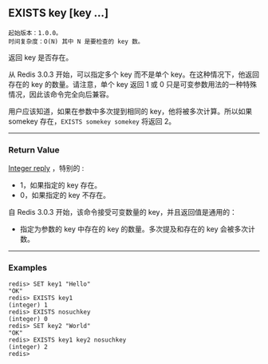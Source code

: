 ## EXISTS key [key ...]

    起始版本：1.0.0。
    时间复杂度：O(N) 其中 N 是要检查的 key 数。

返回 key 是否存在。

从 Redis 3.0.3 开始，可以指定多个 key 而不是单个 key。在这种情况下，他返回存在的 key 的数量。请注意，单个 key 返回 1 或 0 只是可变参数用法的一种特殊情况，因此该命令完全向后兼容。

用户应该知道，如果在参数中多次提到相同的 key，他将被多次计算。所以如果 somekey 存在，`EXISTS somekey somekey` 将返回 2。

---

### Return Value

[Integer reply](../topics/protocol.md#resp-integers) ，特别的 :
- 1，如果指定的 key 存在。
- 0，如果指定的 key 不存在。

自 Redis 3.0.3 开始，该命令接受可变数量的 key，并且返回值是通用的：
- 指定为参数的 key 中存在的 key 的数量。多次提及和存在的 key 会被多次计数。

---

### Examples

```
redis> SET key1 "Hello"
"OK"
redis> EXISTS key1
(integer) 1
redis> EXISTS nosuchkey
(integer) 0
redis> SET key2 "World"
"OK"
redis> EXISTS key1 key2 nosuchkey
(integer) 2
redis> 
```